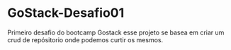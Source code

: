 # GoStack-Desafio01

Primeiro desafio do bootcamp Gostack esse projeto se basea em criar um crud de repósitorio  onde podemos curtir os mesmos.
